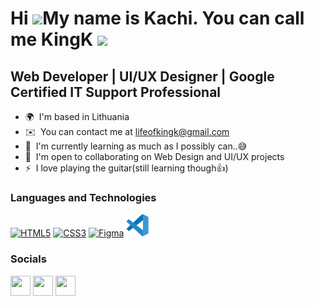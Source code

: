 

<!--
### Hi there 👋

**King-Kachi/King-Kachi** is a ✨ _special_ ✨ repository because its `README.md` (this file) appears on your GitHub profile.

Here are some ideas to get you started:

- 🔭 I’m currently working on ...
- 🌱 I’m currently learning ...
- 👯 I’m looking to collaborate on ...
- 🤔 I’m looking for help with ...
- 💬 Ask me about ...
- 📫 How to reach me: ...
- 😄 Pronouns: ...
- ⚡ Fun fact: ...
-->
Hi ![](https://user-images.githubusercontent.com/18350557/176309783-0785949b-9127-417c-8b55-ab5a4333674e.gif)My name is Kachi.
You can call me KingK <img src="https://emojis.slackmojis.com/emojis/images/1643514812/8272/blob-cool.gif?1643514812" width="40"/>
=============================================================================================================================

Web Developer | UI/UX Designer | Google Certified IT Support Professional
------------------------------------------------------------------------

* 🌍  I'm based in Lithuania
* ✉️  You can contact me at [lifeofkingk@gmail.com](mailto:lifeofkingk@gmail.com)
* 🧠  I'm currently learning as much as I possibly can..😅
* 🤝  I'm open to collaborating on Web Design and UI/UX projects
* ⚡  I love playing the guitar(still learning though👍)
<!-- * 🖥️  See my portfolio at [Portfolio](http://josephukwenya.github.io/portfolio/) -->

### Languages and Technologies


<p align="left">
<a href="https://developer.mozilla.org/en-US/docs/Glossary/HTML5" target="_blank" rel="noreferrer"><img src="https://raw.githubusercontent.com/danielcranney/readme-generator/main/public/icons/skills/html5-colored.svg" width="36" height="36" alt="HTML5" /></a>
<a href="https://www.w3.org/TR/CSS/#css" target="_blank" rel="noreferrer"><img src="https://raw.githubusercontent.com/danielcranney/readme-generator/main/public/icons/skills/css3-colored.svg" width="36" height="36" alt="CSS3" /></a>
<a href="https://www.figma.com/" target="_blank" rel="noreferrer"><img src="https://raw.githubusercontent.com/danielcranney/readme-generator/main/public/icons/skills/figma-colored.svg" width="36" height="36" alt="Figma" /></a>
<a href="https://code.visualstudio.com/"><img src="https://raw.githubusercontent.com/SVijayB/SVijayB/master/assets/SVG/Tools/Vscode.svg" width="36" height="36" alt="VSCode" /></a>
</p>


### Socials

<p align="left"> <a href="https://www.behance.com/onyekachididia" target="_blank" rel="noreferrer"><img src="https://raw.githubusercontent.com/danielcranney/readme-generator/main/public/icons/socials/behance.svg" width="32" height="32" /></a> <a href="https://www.github.com/king-kachi" target="_blank" rel="noreferrer"><img src="https://raw.githubusercontent.com/danielcranney/readme-generator/main/public/icons/socials/github.svg" width="32" height="32" /></a> <a href="https://www.linkedin.com/in/onyekachi-didia" target="_blank" rel="noreferrer"><img src="https://raw.githubusercontent.com/danielcranney/readme-generator/main/public/icons/socials/linkedin.svg" width="32" height="32" /></a></p>

